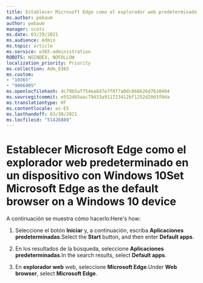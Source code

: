 ```yaml
---
title: Establecer Microsoft Edge como el explorador web predeterminado en un dispositivo con Windows 10
ms.author: pebaum
author: pebaum
manager: scotv
ms.date: 03/29/2021
ms.audience: Admin
ms.topic: article
ms.service: o365-administration
ROBOTS: NOINDEX, NOFOLLOW
localization_priority: Priority
ms.collection: Adm_O365
ms.custom:
- "10365"
- "9006005"
ms.openlocfilehash: 4c79b5af754ea847e7f0f7a0dc866626d7610404
ms.sourcegitcommit: e552d65aac79433a911723412bf1252d20d3f0da
ms.translationtype: HT
ms.contentlocale: es-ES
ms.lasthandoff: 03/30/2021
ms.locfileid: "51426889"
---
```

# <a name="set-microsoft-edge-as-the-default-browser-on-a-windows-10-device"></a><span data-ttu-id="9be6f-102">Establecer Microsoft Edge como el explorador web predeterminado en un dispositivo con Windows 10</span><span class="sxs-lookup"><span data-stu-id="9be6f-102">Set Microsoft Edge as the default browser on a Windows 10 device</span></span>

<span data-ttu-id="9be6f-103">A continuación se muestra cómo hacerlo:</span><span class="sxs-lookup"><span data-stu-id="9be6f-103">Here's how:</span></span>

1. <span data-ttu-id="9be6f-104">Seleccione el botón **Iniciar** y, a continuación, escriba **Aplicaciones predeterminadas**.</span><span class="sxs-lookup"><span data-stu-id="9be6f-104">Select the **Start** button, and then enter **Default apps**.</span></span>

1. <span data-ttu-id="9be6f-105">En los resultados de la búsqueda, seleccione **Aplicaciones predeterminadas**.</span><span class="sxs-lookup"><span data-stu-id="9be6f-105">In the search results, select **Default apps**.</span></span>

1. <span data-ttu-id="9be6f-106">En **explorador web** web, seleccione **Microsoft Edge**.</span><span class="sxs-lookup"><span data-stu-id="9be6f-106">Under **Web browser**, select **Microsoft Edge**.</span></span>
